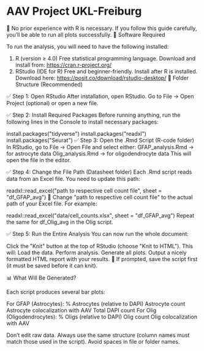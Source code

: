 # AAV Project UKL-Freiburg

🧠 No prior experience with R is necessary. If you follow this guide carefully, you’ll be able to run all plots successfully.
🔧 Software Required

To run the analysis, you will need to have the following installed:

1. R (version ≥ 4.0)
Free statistical programming language.
Download and install from: https://cran.r-project.org/
2. RStudio (IDE for R)
Free and beginner-friendly.
Install after R is installed.
Download here: https://posit.co/download/rstudio-desktop/
📁 Folder Structure (Recommended)



✅ Step 1: Open RStudio
After installation, open RStudio.
Go to File → Open Project (optional) or open a new file.

✅ Step 2: Install Required Packages
Before running anything, run the following lines in the Console to install necessary packages:

install.packages("tidyverse")
install.packages("readxl")
install.packages("Seurat")
✅ Step 3: Open the .Rmd Script (R-code folder)
In RStudio, go to File → Open File and select either:
GFAP_analysis.Rmd → for astrocyte data
Olig_analysis.Rmd → for oligodendrocyte data
This will open the file in the editor.

✅ Step 4: Change the File Path (Datasheet folder)
Each .Rmd script reads data from an Excel file. You need to update this path:

readxl::read_excel("path to respective cell count file", sheet = "df_GFAP_avg")
🔁 Change "path to respective cell count file" to the actual path of your Excel file. For example:

readxl::read_excel("data/cell_counts.xlsx", sheet = "df_GFAP_avg")
Repeat the same for df_Olig_avg in the Olig script.

✅ Step 5: Run the Entire Analysis
You can now run the whole document:

Click the "Knit" button at the top of RStudio (choose "Knit to HTML").
This will:
Load the data.
Perform analysis.
Generate all plots.
Output a nicely formatted HTML report with your results.
📝 If prompted, save the script first (it must be saved before it can knit).

📊 What Will Be Generated?

Each script produces several bar plots:

For GFAP (Astrocytes):
% Astrocytes (relative to DAPI)
Astrocyte count
Astrocyte colocalization with AAV
Total DAPI count
For Olig (Oligodendrocytes):
% Oligs (relative to DAPI)
Olig count
Olig colocalization with AAV

Don’t edit raw data. Always use the same structure (column names must match those used in the script).
Avoid spaces in file or folder names.


